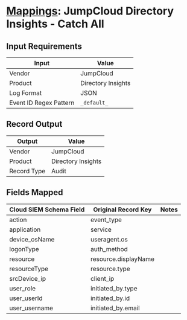 # [Mappings](README.md): JumpCloud Directory Insights - Catch All

## Input Requirements

|Input|Value|
|-----|-----|
|Vendor|JumpCloud|
|Product|Directory Insights|
|Log Format|JSON|
|Event ID Regex Pattern|`_default_`|

## Record Output

|Output|Value|
|------|-----|
|Vendor|JumpCloud|
|Product|Directory Insights|
|Record Type|Audit|

## Fields Mapped

|Cloud SIEM Schema Field|Original Record Key|Notes|
|-----------------------|-------------------|-----|
|action|event_type||
|application|service||
|device_osName|useragent.os||
|logonType|auth_method||
|resource|resource.displayName||
|resourceType|resource.type||
|srcDevice_ip|client_ip||
|user_role|initiated_by.type||
|user_userId|initiated_by.id||
|user_username|initiated_by.email||

